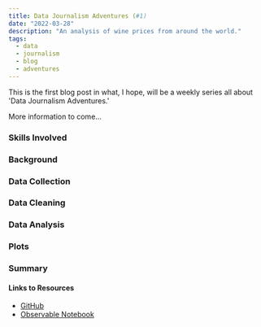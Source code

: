 ```yaml
---
title: Data Journalism Adventures (#1)
date: "2022-03-28"
description: "An analysis of wine prices from around the world."
tags:
  - data
  - journalism
  - blog
  - adventures
---
```


This is the first blog post in what, I hope, will be a weekly series all about 'Data Journalism Adventures.' 

More information to come...

### Skills Involved


### Background


### Data Collection


### Data Cleaning


### Data Analysis


### Plots


### Summary


#### Links to Resources
- [GitHub](https://github.com/nikomccarty/wine-prices)
- [Observable Notebook](https://observablehq.com/@nikomccarty/data-adventures-1)


